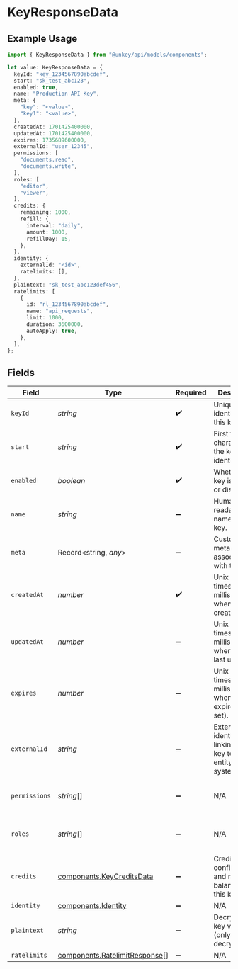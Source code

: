 # KeyResponseData

## Example Usage

```typescript
import { KeyResponseData } from "@unkey/api/models/components";

let value: KeyResponseData = {
  keyId: "key_1234567890abcdef",
  start: "sk_test_abc123",
  enabled: true,
  name: "Production API Key",
  meta: {
    "key": "<value>",
    "key1": "<value>",
  },
  createdAt: 1701425400000,
  updatedAt: 1701425400000,
  expires: 1735689600000,
  externalId: "user_12345",
  permissions: [
    "documents.read",
    "documents.write",
  ],
  roles: [
    "editor",
    "viewer",
  ],
  credits: {
    remaining: 1000,
    refill: {
      interval: "daily",
      amount: 1000,
      refillDay: 15,
    },
  },
  identity: {
    externalId: "<id>",
    ratelimits: [],
  },
  plaintext: "sk_test_abc123def456",
  ratelimits: [
    {
      id: "rl_1234567890abcdef",
      name: "api_requests",
      limit: 1000,
      duration: 3600000,
      autoApply: true,
    },
  ],
};
```

## Fields

| Field                                                                          | Type                                                                           | Required                                                                       | Description                                                                    | Example                                                                        |
| ------------------------------------------------------------------------------ | ------------------------------------------------------------------------------ | ------------------------------------------------------------------------------ | ------------------------------------------------------------------------------ | ------------------------------------------------------------------------------ |
| `keyId`                                                                        | *string*                                                                       | :heavy_check_mark:                                                             | Unique identifier for this key.                                                | key_1234567890abcdef                                                           |
| `start`                                                                        | *string*                                                                       | :heavy_check_mark:                                                             | First few characters of the key for identification.                            | sk_test_abc123                                                                 |
| `enabled`                                                                      | *boolean*                                                                      | :heavy_check_mark:                                                             | Whether the key is enabled or disabled.                                        | true                                                                           |
| `name`                                                                         | *string*                                                                       | :heavy_minus_sign:                                                             | Human-readable name for this key.                                              | Production API Key                                                             |
| `meta`                                                                         | Record<string, *any*>                                                          | :heavy_minus_sign:                                                             | Custom metadata associated with this key.                                      | <nil>                                                                          |
| `createdAt`                                                                    | *number*                                                                       | :heavy_check_mark:                                                             | Unix timestamp in milliseconds when key was created.                           | 1701425400000                                                                  |
| `updatedAt`                                                                    | *number*                                                                       | :heavy_minus_sign:                                                             | Unix timestamp in milliseconds when key was last updated.                      | 1701425400000                                                                  |
| `expires`                                                                      | *number*                                                                       | :heavy_minus_sign:                                                             | Unix timestamp in milliseconds when key expires (if set).                      | 1735689600000                                                                  |
| `externalId`                                                                   | *string*                                                                       | :heavy_minus_sign:                                                             | External identifier linking this key to an entity in your system.              | user_12345                                                                     |
| `permissions`                                                                  | *string*[]                                                                     | :heavy_minus_sign:                                                             | N/A                                                                            | [<br/>"documents.read",<br/>"documents.write"<br/>]                            |
| `roles`                                                                        | *string*[]                                                                     | :heavy_minus_sign:                                                             | N/A                                                                            | [<br/>"editor",<br/>"viewer"<br/>]                                             |
| `credits`                                                                      | [components.KeyCreditsData](../../models/components/keycreditsdata.md)         | :heavy_minus_sign:                                                             | Credit configuration and remaining balance for this key.                       |                                                                                |
| `identity`                                                                     | [components.Identity](../../models/components/identity.md)                     | :heavy_minus_sign:                                                             | N/A                                                                            |                                                                                |
| `plaintext`                                                                    | *string*                                                                       | :heavy_minus_sign:                                                             | Decrypted key value (only when decrypt=true).                                  | sk_test_abc123def456                                                           |
| `ratelimits`                                                                   | [components.RatelimitResponse](../../models/components/ratelimitresponse.md)[] | :heavy_minus_sign:                                                             | N/A                                                                            |                                                                                |